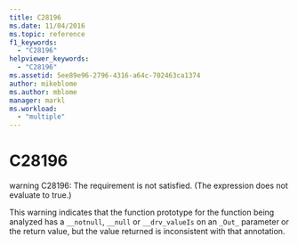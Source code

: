 ```yaml
---
title: C28196
ms.date: 11/04/2016
ms.topic: reference
f1_keywords:
  - "C28196"
helpviewer_keywords:
  - "C28196"
ms.assetid: 5ee89e96-2796-4316-a64c-702463ca1374
author: mikeblome
ms.author: mblome
manager: markl
ms.workload:
  - "multiple"
---
```

# C28196
warning C28196: The requirement is not satisfied. (The expression does not evaluate to true.)

 This warning indicates that the function prototype for the function being analyzed has a `__notnull`, `__null` or `__drv_valueIs` on an `_Out_` parameter or the return value, but the value returned is inconsistent with that annotation.